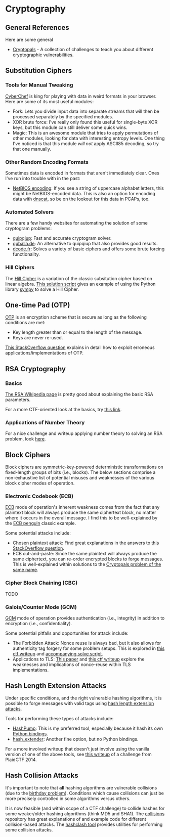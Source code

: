 # Cryptography

## General References

Here are some general

* [Cryptopals](https://cryptopals.com/) - A collection of challenges to teach you about different cryptographic vulnerabilities.

## Substitution Ciphers

### Tools for Manual Tweaking

[CyberChef](https://gchq.github.io/CyberChef/) is king for playing with data in weird formats in your browser. Here are some of its most useful modules:

* Fork: Lets you divide input data into separate streams that will then be processed separately by the specified modules.
* XOR brute force: I've really only found this useful for single-byte XOR keys, but this module can still deliver some quick wins.
* Magic: This is an awesome module that tries to apply permutations of other modules, looking for data with interesting entropy levels. One thing I've noticed is that this module *will not* apply ASCII85 decoding, so try that one manually.

### Other Random Encoding Formats

Sometimes data is encoded in formats that aren't immediately clear. Ones I've run into trouble with in the past:

* [NetBIOS encoding](https://en.wikipedia.org/wiki/NetBIOS): If you see a string of uppercase alphabet letters, this might be NetBIOS-encoded data. This is also an option for encoding data with [dnscat](https://wiki.skullsecurity.org/Dnscat), so be on the lookout for this data in PCAPs, too.

### Automated Solvers

There are a few handy websites for automating the solution of some cryptogram problems:

* [quipqiup](https://quipqiup.com/): Fast and accurate cryptogram solver.
* [guballa.de](https://www.guballa.de/substitution-solver): An alternative to quipqiup that also provides good results.
* [dcode.fr](https://www.dcode.fr/en): Solves a variety of basic ciphers and offers some brute forcing functionality.

### Hill Ciphers

The [Hill Cipher](https://en.wikipedia.org/wiki/Hill_cipher) is a variation of the classic subsitution cipher based on linear algebra. [This solution script](https://github.com/LionelOvaert/write-ups/blob/master/b01lers_ctf_2020/crypto_crossword/solve.py) gives an example of using the Python library [sympy](https://www.sympy.org/en/index.html) to solve a Hill Cipher.

## One-time Pad (OTP)

[OTP](https://en.wikipedia.org/wiki/One-time_pad) is an encryption scheme that is secure as long as the following conditions are met:

* Key length greater than or equal to the length of the message.
* Keys are never re-used.

[This StackOverflow question](https://crypto.stackexchange.com/questions/59/taking-advantage-of-one-time-pad-key-reuse) explains in detail how to exploit erroneous applications/implementations of OTP.

## RSA Cryptography

### Basics

[The RSA Wikipedia page](https://en.wikipedia.org/wiki/RSA_(cryptosystem)) is pretty good about explaining the basic RSA parameters.

For a more CTF-oriented look at the basics, try [this link](https://bitsdeep.com/posts/attacking-rsa-for-fun-and-ctf-points-part-1/).

### Applications of Number Theory

For a nice challenge and writeup applying number theory to solving an RSA problem, look [here](https://advenamtacet.github.io/Writeups/rsa/math/justctf/2020/01/25/RSA-exponent-task.html).

## Block Ciphers

Block ciphers are symmetric-key-powered deterministic transformations on fixed-length groups of bits (i.e., blocks). The below sections comprise a non-exhaustive list of potential misuses and weaknesses of the various block cipher modes of operation.

### Electronic Codebook (ECB)

[ECB](https://en.wikipedia.org/wiki/Block_cipher_mode_of_operation#Electronic_Codebook_(ECB)) mode of operation's inherent weakness comes from the fact that any plaintext block will always produce the same ciphertext block, no matter where it occurs in the overall message. I find this to be well-explained by the [ECB penguin](https://crypto.stackexchange.com/questions/14487/can-someone-explain-the-ecb-penguin) classic example.

Some potential attacks include:

* Chosen plaintext attack: Find great explanations in the answers to [this StackOverflow question](https://crypto.stackexchange.com/questions/42891/chosen-plaintext-attack-on-aes-in-ecb-mode).
* ECB cut-and-paste: Since the same plaintext will always produce the same ciphertext, you can re-order encrypted blocks to forge messages. This is well-explained within solutions to the [Cryptopals problem of the same name](https://cryptopals.com/sets/2/challenges/13).

### Cipher Block Chaining (CBC)

TODO

### Galois/Counter Mode (GCM)

[GCM](https://en.wikipedia.org/wiki/Galois/Counter_Mode) mode of operation provides authentication (i.e., integrity) in addition to encryption (i.e., confidentiality).

Some potential pitfalls and opportunities for attack include:

* The Forbidden Attack: Nonce reuse is always bad, but it also allows for authenticity tag forgery for some problem setups. This is explored in [this ctf writeup](https://web.archive.org/web/20190117114407/http://blog.redrocket.club/2018/03/27/VolgaCTF-Forbidden/) and [accompanying solve script](https://web.archive.org/web/20200308130642/https://gist.github.com/rugo/c158f595653a469c6461e26a60b787bb).
* Applications to TLS: [This paper](https://eprint.iacr.org/2016/475.pdf) and [this ctf writeup](https://web.archive.org/web/20190117114407/http://blog.redrocket.club/2018/03/27/VolgaCTF-Forbidden/) explore the weaknesses and implications of nonce-reuse within TLS implementations.

## Hash Length Extension Attacks

Under specific conditions, and the right vulnerable hashing algorithms, it is possible to forge messages with valid tags using [hash length extension attacks](https://blog.skullsecurity.org/2012/everything-you-need-to-know-about-hash-length-extension-attacks).

Tools for performing these types of attacks include:

* [HashPump](https://github.com/bwall/HashPump): This is my preferred tool, especially because it hash its own [Python bindings](https://pypi.org/project/hashpumpy/).
* [hash_extender](https://github.com/iagox86/hash_extender): Another fine option, but no Python bindings.

For a more involved writeup that doesn't just involve using the vanilla version of one of the above tools, see [this writeup](https://blog.mheistermann.de/2014/04/14/plaidctf-2014-parlor-crypto-250-writeup/) of a challenge from PlaidCTF 2014.

## Hash Collision Attacks

It's important to note that **all** hashing algorithms are vulnerable collisions (due to the [birthday problem](https://en.wikipedia.org/wiki/Birthday_problem)). Conditions which cause collisions can just be more precisely controlled in some algorithms versus others.

It is now feasible (and within scope of a CTF challenge) to collide hashes for some weaker/older hashing algorithms (think MD5 and SHA1). The [collisions](https://github.com/corkami/collisions) repository has great explanations of and example code for different collision-based attacks. The [hashclash tool](https://github.com/cr-marcstevens/hashclash) provides utilities for performing some collision attacks.
